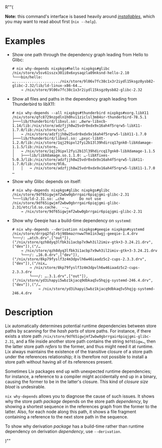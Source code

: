 R""(

**Note:** this command's interface is based heavily around [*installables*](./nix.md#installables), which you may want to read about first (`nix --help`).

# Examples

* Show one path through the dependency graph leading from Hello to
  Glibc:

  ```console
  # nix why-depends nixpkgs#hello nixpkgs#glibc
  /nix/store/v5sv61sszx301i0x6xysaqzla09nksnd-hello-2.10
  └───bin/hello: …...................../nix/store/9l06v7fc38c1x3r2iydl15ksgz0ysb82-glibc-2.32/lib/ld-linux-x86-64.…
      → /nix/store/9l06v7fc38c1x3r2iydl15ksgz0ysb82-glibc-2.32
  ```

* Show all files and paths in the dependency graph leading from
  Thunderbird to libX11:

  ```console
  # nix why-depends --all nixpkgs#thunderbird nixpkgs#xorg.libX11
  /nix/store/qfc8729nzpdln1h0hvi1ziclsl3m84sr-thunderbird-78.5.1
  ├───lib/thunderbird/libxul.so: …6wrw-libxcb-1.14/lib:/nix/store/adzfjjh8w25vdr0xdx9x16ah4f5rqrw5-libX11-1.7.0/lib:/nix/store/ssf…
  │   → /nix/store/adzfjjh8w25vdr0xdx9x16ah4f5rqrw5-libX11-1.7.0
  ├───lib/thunderbird/libxul.so: …pxyc-libXt-1.2.0/lib:/nix/store/1qj29ipxl2fyi2b13l39hdircq17gnk0-libXdamage-1.1.5/lib:/nix/store…
  │   → /nix/store/1qj29ipxl2fyi2b13l39hdircq17gnk0-libXdamage-1.1.5
  │   ├───lib/libXdamage.so.1.1.0: …-libXfixes-5.0.3/lib:/nix/store/adzfjjh8w25vdr0xdx9x16ah4f5rqrw5-libX11-1.7.0/lib:/nix/store/9l0…
  │   │   → /nix/store/adzfjjh8w25vdr0xdx9x16ah4f5rqrw5-libX11-1.7.0
  …
  ```

* Show why Glibc depends on itself:

  ```console
  # nix why-depends nixpkgs#glibc nixpkgs#glibc
  /nix/store/9df65igwjmf2wbw0gbrrgair6piqjgmi-glibc-2.31
  └───lib/ld-2.31.so: …che       Do not use /nix/store/9df65igwjmf2wbw0gbrrgair6piqjgmi-glibc-2.31/etc/ld.so.cache.  --…
      → /nix/store/9df65igwjmf2wbw0gbrrgair6piqjgmi-glibc-2.31
  ```

* Show why Geeqie has a build-time dependency on `systemd`:

  ```console
  # nix why-depends --derivation nixpkgs#geeqie nixpkgs#systemd
  /nix/store/drrpq2fqlrbj98bmazrnww7hm1in3wgj-geeqie-1.4.drv
  └───/: …atch.drv",["out"]),("/nix/store/qzh8dyq3lfbk3i1acbp7x9wh3il2imiv-gtk+3-3.24.21.drv",["dev"]),("/…
      → /nix/store/qzh8dyq3lfbk3i1acbp7x9wh3il2imiv-gtk+3-3.24.21.drv
      └───/: …16.0.drv",["dev"]),("/nix/store/8kp79fyslf3z4m3dpvlh6w46iaadz5c2-cups-2.3.3.drv",["dev"]),("/nix…
          → /nix/store/8kp79fyslf3z4m3dpvlh6w46iaadz5c2-cups-2.3.3.drv
          └───/: ….3.1.drv",["out"]),("/nix/store/yd3ihapyi5wbz1kjacq9dbkaq5v5hqjg-systemd-246.4.drv",["dev"]),("/…
              → /nix/store/yd3ihapyi5wbz1kjacq9dbkaq5v5hqjg-systemd-246.4.drv
  ```

# Description

Lix automatically determines potential runtime dependencies between
store paths by scanning for the *hash parts* of store paths. For
instance, if there exists a store path
`/nix/store/9df65igwjmf2wbw0gbrrgair6piqjgmi-glibc-2.31`, and a file
inside another store path contains the string `9df65igw…`, then the
latter store path *refers* to the former, and thus might need it at
runtime. Lix always maintains the existence of the transitive closure
of a store path under the references relationship; it is therefore not
possible to install a store path without having all of its references
present.

Sometimes Lix packages end up with unexpected runtime dependencies;
for instance, a reference to a compiler might accidentally end up in a
binary, causing the former to be in the latter's closure. This kind of
*closure size bloat* is undesirable.

`nix why-depends` allows you to diagnose the cause of such issues. It
shows why the store path *package* depends on the store path
*dependency*, by showing a shortest sequence in the references graph
from the former to the latter. Also, for each node along this path, it
shows a file fragment containing a reference to the next store path in
the sequence.

To show why derivation *package* has a build-time rather than runtime
dependency on derivation *dependency*, use `--derivation`.

)""
